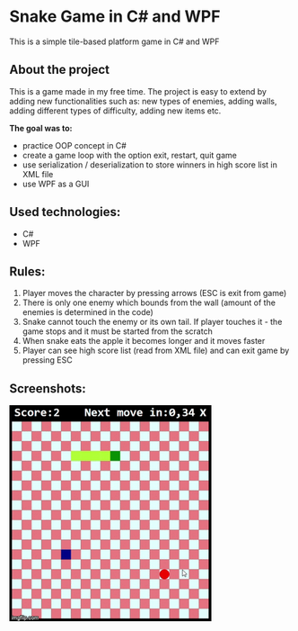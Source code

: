 # Snake Game in C# and WPF

This is a simple tile-based platform game in C# and WPF

## About the project

This is a game made in my free time. The project is easy to extend by adding new functionalities such as: new types of enemies, adding walls, adding different types of difficulty, adding new items etc. 

**The goal was to:**
- practice OOP concept in C#
- create a game loop with the option exit, restart, quit game
- use serialization / deserialization to store winners in high score list in XML file 
- use WPF as a GUI

## Used technologies:
- C#
- WPF

## Rules:

1. Player moves the character by pressing arrows (ESC is exit from game)
2. There is only one enemy which bounds from the wall (amount of the enemies is determined in the code)
3. Snake cannot touch the enemy or its own tail. If player touches it - the game stops and it must be started from the scratch
4. When snake eats the apple it becomes longer and it moves faster
5. Player can see high score list (read from XML file) and can exit game by pressing ESC

## Screenshots:
![alt text](https://github.com/KacperMitkowski/Snake_Game/blob/master/Snake_Game/screenshots/screenshots_1.gif)
